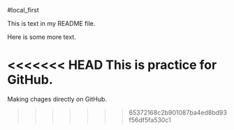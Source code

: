 #local_first

This is text in my README file.

Here is some more text.

<<<<<<< HEAD
This is practice for GitHub.
=======
Making chages directly on GitHub.
>>>>>>> 65372168c2b901087ba4ed8bd93f56df5fa530c1
